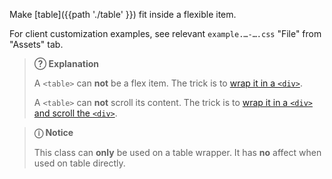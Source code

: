Make [table]({{path './table' }}) fit inside a flexible item.

For client customization examples, see relevant <code>example.…-….css</code> "File" from "Assets" tab.

> **?&#x20DD; Explanation**
>
> A `<table>` can **not** be a flex item. The trick is to [wrap it in a `<div>`][source-flex].
>
>
> A `<table>` can **not** scroll its content. The trick is to [wrap it in a `<div>` and scroll the `<div>`][source-scroll].

> **ⓘ Notice**
>
> This class can **only** be used on a table wrapper. It has **no** affect when used on table directly.

[source-flex]: https://stackoverflow.com/a/41421700/11817077 "Stack Overflow: Why does flex-box work with a div, but not a table?"
[source-scroll]: https://stackoverflow.com/a/19794391/11817077 "Stack Overflow: Horizontal scroll on overflow of table (answer)"

<script src="{{path '/assets/_utils/js/open-ext-links-in-new-window.js'}}" />
